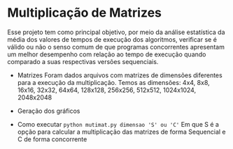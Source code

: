 # Multiplicação de Matrizes
Esse projeto tem como principal objetivo, por meio da análise estatística da média dos valores de tempos de execução dos algoritmos,
verificar se é válido ou não o senso comum de que programas concorrentes apresentam um melhor desempenho com relação ao tempo de 
execução quando comparado a suas respectivas versões sequenciais. 

* Matrizes
Foram dados arquivos com matrizes de dimensões diferentes para a execução da multiplicação.
Temos as dimensões: 4x4, 8x8, 16x16, 32x32, 64x64, 128x128, 256x256, 512x512, 1024x1024, 2048x2048

* Geração dos gráficos

* Como executar
```python mutimat.py dimensao 'S' ou 'C'```
Em que S é a opção para calcular a multiplicação das matrizes de forma Sequencial e C de forma concorrente
